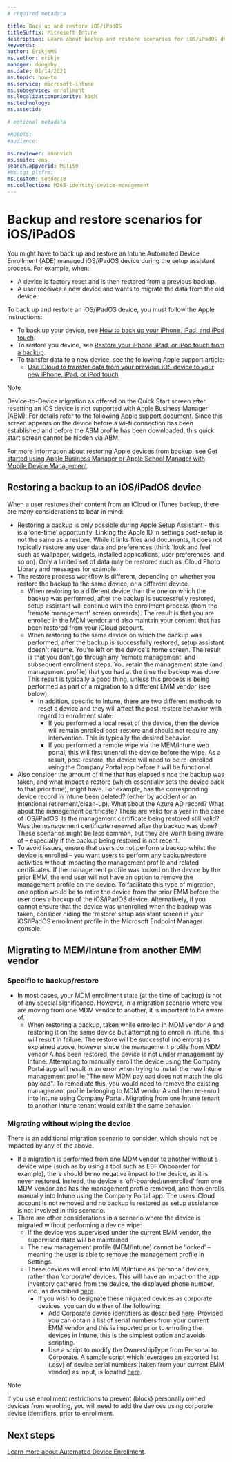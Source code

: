 ```yaml
---
# required metadata

title: Back up and restore iOS/iPadOS
titleSuffix: Microsoft Intune
description: Learn about backup and restore scenarios for iOS/iPadOS devices.
keywords:
author: ErikjeMS
ms.author: erikje
manager: dougeby
ms.date: 01/14/2021
ms.topic: how-to
ms.service: microsoft-intune
ms.subservice: enrollment
ms.localizationpriority: high
ms.technology:
ms.assetid: 

# optional metadata

#ROBOTS:
#audience:

ms.reviewer: annovich
ms.suite: ems
search.appverid: MET150
#ms.tgt_pltfrm:
ms.custom: seodec18
ms.collection: M365-identity-device-management
---
```


# Backup and restore scenarios for iOS/iPadOS

You might have to back up and restore an Intune Automated Device Enrollment (ADE) managed iOS/iPadOS device during the setup assistant process. For example, when: 
- A device is factory reset and is then restored from a previous backup. 
- A user receives a new device and wants to migrate the data from the old device. 

To back up and restore an iOS/iPadOS device, you must follow the Apple instructions:
- To back up your device, see [How to back up your iPhone, iPad, and iPod touch](https://support.apple.com/HT203977).
- To restore you device, see [Restore your iPhone, iPad, or iPod touch from a backup](https://support.apple.com/HT204184).
- To transfer data to a new device, see the following Apple support article:
    - [Use iCloud to transfer data from your previous iOS device to your new iPhone, iPad, or iPod touch](https://support.apple.com/HT210217)

> [!NOTE] 
> Device-to-Device migration as offered on the Quick Start screen after resetting an iOS device is not supported with Apple Business Manager (ABM). For details refer to the following [Apple support document.](https://support.apple.com/HT210216#:~:text=%C2%A0If%20your%20new%20iPhone%20is%20enrolled%20in%20Apple%20School%20Manager%20or%20Apple%20Business%20Manager%2C%20you%20can%27t%20use%20Quick%20Start%20to%20transfer%20data%20from%20your%20current%20iPhone.)
> Since this screen appears on the device before a wi-fi connection has been established and before the ABM profile has been downloaded, this quick start screen cannot be hidden via ABM.    

For more information about restoring Apple devices from backup, see [Get started using Apple Business Manager or Apple School Manager with Mobile Device Management](https://support.apple.com/HT207516).

## Restoring a backup to an iOS/iPadOS device

When a user restores their content from an iCloud or iTunes backup, there are many considerations to bear in mind:
 
- Restoring a backup is only possible during Apple Setup Assistant - this is a ‘one-time’ opportunity. Linking the Apple ID in settings post-setup is not the same as a restore. 
While it links files and documents, it does not typically restore any user data and preferences (think 'look and feel' such as wallpaper, widgets, installed applications, user preferences, and so on). Only a limited set of data may be restored such as iCloud Photo Library and messages for example.  
- The restore process workflow is different, depending on whether you restore the backup to the same device, or a different device.  
    - When restoring to a different device than the one on which the backup was performed, after the backup is successfully restored, setup assistant will continue with the enrollment process (from the 'remote management' screen onwards). The result is that you are enrolled in the MDM vendor and also maintain your content that has been restored from your iCloud account.  
    - When restoring to the same device on which the backup was performed, after the backup is successfully restored, setup assistant doesn't resume. You're left on the device's home screen. The result is that you don't go through any 'remote management' and subsequent enrollment steps. You retain the management state (and management profile) that you had at the time the backup was done. This result is typically a good thing, unless this process is being performed as part of a migration to a different EMM vendor (see below).  
        - In addition, specific to Intune, there are two different methods to reset a device and they will affect the post-restore behavior with regard to enrollment state:  
            - If you performed a local reset of the device, then the device will remain enrolled post-restore and should not require any intervention. This is typically the desired behavior.  
            - If you performed a remote wipe via the MEM/Intune web portal, this will first unenroll the device before the wipe. As a result, post-restore, the device will need to be re-enrolled using the Company Portal app before it will be functional.  
- Also consider the amount of time that has elapsed since the backup was taken, and what impact a restore (which essentially sets the device back to that prior time), might have. For example, has the corresponding device record in Intune been deleted? (either by accident or an intentional retirement/clean-up). What about the Azure AD record? What about the management certificate? These are valid for a year in the case of iOS/iPadOS. Is the management certificate being restored still valid? Was the management certificate renewed after the backup was done? These scenarios might be less common, but they are worth being aware of – especially if the backup being restored is not recent.   
- To avoid issues, ensure that users do not perform a backup whilst the device is enrolled – you want users to perform any backup/restore activities without impacting the management profile and related certificates. If the management profile was locked on the device by the prior EMM, the end user will not have an option to remove the management profile on the device.  To facilitate this type of migration, one option would be to retire the device from the prior EMM before the user does a backup of the iOS/iPadOS device. Alternatively, if you cannot ensure that the device was unenrolled when the backup was taken, consider hiding the ‘restore’ setup assistant screen in your iOS/iPadOS enrollment profile in the Microsoft Endpoint Manager console.   


## Migrating to MEM/Intune from another EMM vendor

### Specific to backup/restore
 
- In most cases, your MDM enrollment state (at the time of backup) is not of any special significance. However, in a migration scenario where you are moving from one MDM vendor to another, it is important to be aware of.  
    - When restoring a backup, taken while enrolled in MDM vendor A and restoring it on the same device but attempting to enroll in Intune, this will result in failure. The restore will be successful (no errors) as explained above, however since the management profile from MDM vendor A has been restored, the device is not under management by Intune. Attempting to manually enroll the device using the Company Portal app will result in an error when trying to install the new Intune management profile "The new MDM payload does not match the old payload". To remediate this, you would need to remove the existing management profile belonging to MDM vendor A and then re-enroll into Intune using Company Portal. Migrating from one Intune tenant to another Intune tenant would exhibit the same behavior. 

### Migrating without wiping the device

There is an additional migration scenario to consider, which should not be impacted by any of the above.
- If a migration is performed from one MDM vendor to another without a device wipe (such as by using a tool such as EBF Onboarder for example), there should be no negative impact to the device, as it is never restored. Instead, the device is ‘off-boarded/unenrolled’ from one MDM vendor and has the management profile removed, and then enrolls manually into Intune using the Company Portal app. The users iCloud account is not removed and no backup is restored as setup assistance is not involved in this scenario.
- There are other considerations in a scenario where the device is migrated without performing a device wipe:
    - If the device was supervised under the current EMM vendor, the supervised state will be maintained
    - The new management profile (MEM/Intune) cannot be ‘locked’ – meaning the user is able to remove the management profile in Settings.
    - These devices will enroll into MEM/Intune as ‘personal’ devices, rather than ‘corporate’ devices. This will have an impact on the app inventory gathered from the device, the displayed phone number, etc., as described [here](../user-help/what-info-can-your-company-see-when-you-enroll-your-device-in-intune.md).
        - If you wish to designate these migrated devices as corporate devices, you can do either of the following:
            - Add Corporate device identifiers as described [here](./device-enrollment-program-enroll-ios.md#create-an-apple-enrollment-profile). Provided you can obtain a list of serial numbers from your current EMM vendor and this is imported prior to enrolling the devices in Intune, this is the simplest option and avoids scripting.
            - Use a script to modify the OwnershipType from Personal to Corporate. A sample script which leverages an exported list (.csv) of device serial numbers (taken from your current EMM vendor) as input, is located [here](https://github.com/scottbreenmsft/scripts/tree/master/Intune/Devices/SetOwnership).

> [!NOTE] 
> If you use enrollment restrictions to prevent (block) personally owned devices from enrolling, you will need to add the devices using corporate device identifiers, prior to enrollment.

## Next steps

[Learn more about Automated Device Enrollment](device-enrollment-program-enroll-ios.md).
